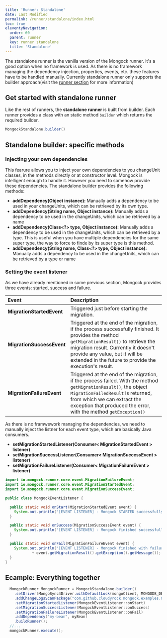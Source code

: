 ```yaml
---
title: 'Runner: Standalone' 
date: Last Modified 
permalink: /runner/standalone/index.html
toc: true
eleventyNavigation:
  order: 60 
  parent: runner
  key: runner standalone
  title: 'Standalone'
---
```




The standalone runner is the vanilla version of the Mongock runner. It's a good option when no framework is used. As there is no framework managing the dependency injection, properties, events, etc. these features have to be handled manually.
Currently standalone runner only supports the builder approach(visit the [runner section](/runner/) for more information)

## Get started with standalone runner
Like the rest of runners, the **standalone runner** is built from builder. Each runner provides a class with an static method `builder` which returns the required builder.
```java
MongockStandalone.builder()
```

## Standalone builder: specific methods
### Injecting your own dependencies
 This fearure allows you to inject your own dependencies to you changeUnit classes, in the methods directly or at constructor level. Mongock is intelligent enough to handle it. However you need to somehow provide these dependencies. The standalone builder provides the following methods:

 - **addDependency(Object instance):** Manually adds a dependency to be used in your changeUnits, which can be retrieved by its own type.
 - **addDependency(String name, Object instance):** Manually adds a dependency to be used in the  changeUnits, which can be retrieved by a name
 - **addDependency(Class<?> type, Object instance):** Manually adds a dependency to be used in the  changeUnits, which can be retrieved by a type. This is useful when you have multiple dependencies for the same super type, the way to force to finde by its super type is this method.
 - **addDependency(String name, Class<?> type, Object instance):** Manually adds a dependency to be used in the  changeUnits, which can be retrieved by a type or name

### Setting the event listener
As we have already mentioned in some previous section, Mongock provides three events: started, success and failure. 

| Event                           | Description                                  | 
| :------------------------------ |:---------------------------------------------|
| **MigrationStartedEvent** | Triggered just before starting the migration.|
| **MigrationSuccessEvent** | Triggered at the end of the migration, if the process successfully finished. It provides the method `getMigrationResult()` to retrieve the migration result. Currently it doesn't provide any value, but it will be extended in the future to provide the execution's result.|
| **MigrationFailureEvent** | Triggered at the end of the migration, if the process failed. With the method `getMigrationResult()`, the object `MigrationFailedResult` is returned, from which we can extract the exception that produced the error, with the method `getException()` |



As there is no framwework managing the dependencies, we need to manually inject the listner for each event type, which are basically Java consumers.
- **setMigrationStartedListener(Consumer< MigrationStartedEvent >  listener)**
- **setMigrationSuccessListener(Consumer< MigrationSuccessEvent > listener)**
- **setMigrationFailureListener(Consumer< MigrationFailureEvent > listener)**

```java 
import io.mongock.runner.core.event.MigrationFailureEvent;
import io.mongock.runner.core.event.MigrationStartedEvent;
import io.mongock.runner.core.event.MigrationSuccessEvent;

public class MongockEventListener {

  public static void onStart(MigrationStartedEvent event) {
    System.out.println("[EVENT LISTENER] - Mongock STARTED successfully");
  }

  public static void onSuccess(MigrationSuccessEvent event) {
    System.out.println("[EVENT LISTENER] - Mongock finished successfully");
  }

  public static void onFail(MigrationFailureEvent event) {
    System.out.println("[EVENT LISTENER] - Mongock finished with failures: "
            + event.getMigrationResult().getException().getMessage());
  }
}
```


## Ecample: Everything together
```java
  MongockRunner MongockRunner = MongockStandalone.builder()
    .setDriver(MongoSync4Driver.withDefaultLock(mongoClient, MONGODB_DB_NAME))
    .addChangeLogsScanPackage("com.github.cloudyrock.mongock.examples.migration")
    .setMigrationStartedListener(MongockEventListener::onStart)
    .setMigrationSuccessListener(MongockEventListener::onSuccess)
    .setMigrationFailureListener(MongockEventListener::onFail)
    .addDependency("my-bean", myBean)
    .buildRunner();
  //...
  mongockRunner.execute();
```